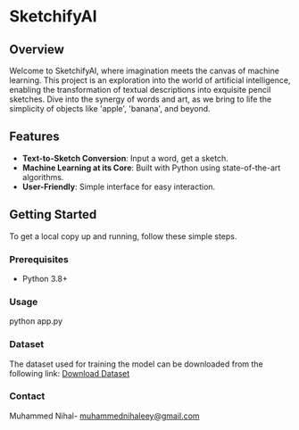 # SketchifyAI

## Overview
Welcome to SketchifyAI, where imagination meets the canvas of machine learning. This project is an exploration into the world of artificial intelligence, enabling the transformation of textual descriptions into exquisite pencil sketches. Dive into the synergy of words and art, as we bring to life the simplicity of objects like 'apple', 'banana', and beyond.

## Features
- **Text-to-Sketch Conversion**: Input a word, get a sketch.
- **Machine Learning at its Core**: Built with Python using state-of-the-art algorithms.
- **User-Friendly**: Simple interface for easy interaction.

## Getting Started
To get a local copy up and running, follow these simple steps.

### Prerequisites
- Python 3.8+

### Usage
python app.py

### Dataset
The dataset used for training the model can be downloaded from the following link: [Download Dataset](https://drive.google.com/drive/folders/1JxEdvKTQM_4sW9ZDnGVksI8-ptlodWqi?usp=drive_link)

### Contact
Muhammed Nihal- muhammednihaleey@gmail.com




